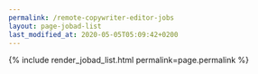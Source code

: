 ```yaml
---
permalink: /remote-copywriter-editor-jobs
layout: page-jobad-list
last_modified_at: 2020-05-05T05:09:42+0200
---
```

{% include render_jobad_list.html permalink=page.permalink %}
